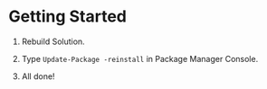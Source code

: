 # Getting Started #

1. Rebuild Solution.

2. Type `Update-Package -reinstall` in Package Manager Console.

3. All done!
